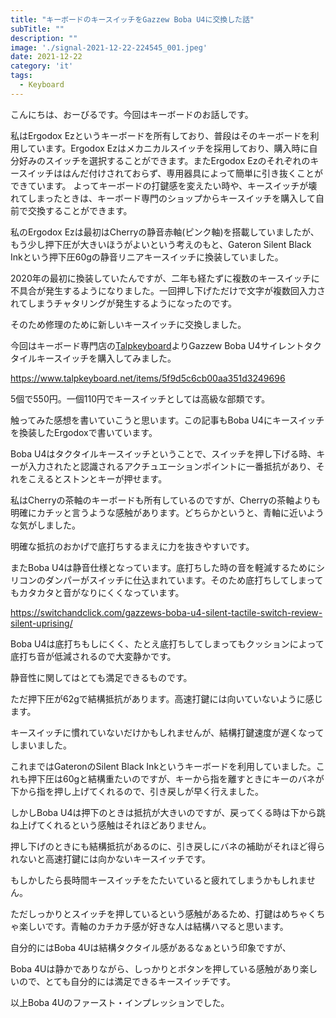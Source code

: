 ```yaml
---
title: "キーボードのキースイッチをGazzew Boba U4に交換した話"
subTitle: ""
description: ""
image: './signal-2021-12-22-224545_001.jpeg'
date: 2021-12-22
category: 'it'
tags:
  - Keyboard
---
```



こんにちは、おーびるです。今回はキーボードのお話しです。

私はErgodox Ezというキーボードを所有しており、普段はそのキーボードを利用しています。Ergodox Ezはメカニカルスイッチを採用しており、購入時に自分好みのスイッチを選択することができます。またErgodox Ezのそれぞれのキースイッチははんだ付けされておらず、専用器具によって簡単に引き抜くことができています。
よってキーボードの打鍵感を変えたい時や、キースイッチが壊れてしまったときは、キーボード専門のショップからキースイッチを購入して自前で交換することができます。

私のErgodox Ezは最初はCherryの静音赤軸(ピンク軸)を搭載していましたが、もう少し押下圧が大きいほうがよいという考えのもと、Gateron Silent Black Inkという押下圧60gの静音リニアキースイッチに換装していました。

2020年の最初に換装していたんですが、二年も経たずに複数のキースイッチに不具合が発生するようになりました。一回押し下げただけで文字が複数回入力されてしまうチャタリングが発生するようになったのです。

そのため修理のために新しいキースイッチに交換しました。

今回はキーボード専門店の[Talpkeyboard](https://www.talpkeyboard.net/)よりGazzew Boba U4サイレントタクタイルキースイッチを購入してみました。

https://www.talpkeyboard.net/items/5f9d5c6cb00aa351d3249696

5個で550円。一個110円でキースイッチとしては高級な部類です。

触ってみた感想を書いていこうと思います。この記事もBoba U4にキースイッチを換装したErgodoxで書いています。

Boba U4はタクタイルキースイッチということで、スイッチを押し下げる時、キーが入力されたと認識されるアクチュエーションポイントに一番抵抗があり、それをこえるとストンとキーが押せます。

私はCherryの茶軸のキーボードも所有しているのですが、Cherryの茶軸よりも明確にカチッと言うような感触があります。どちらかというと、青軸に近いような気がしました。

明確な抵抗のおかげで底打ちするまえに力を抜きやすいです。

またBoba U4は静音仕様となっています。底打ちした時の音を軽減するためにシリコンのダンパーがスイッチに仕込まれています。そのため底打ちしてしまってもカタカタと音がなりにくくなっています。

https://switchandclick.com/gazzews-boba-u4-silent-tactile-switch-review-silent-uprising/

Boba U4は底打ちもしにくく、たとえ底打ちしてしまってもクッションによって底打ち音が低減されるので大変静かです。

静音性に関してはとても満足できるものです。

ただ押下圧が62gで結構抵抗があります。高速打鍵には向いていないように感じます。

キースイッチに慣れていないだけかもしれませんが、結構打鍵速度が遅くなってしまいました。

これまではGateronのSilent Black Inkというキーボードを利用していました。これも押下圧は60gと結構重たいのですが、キーから指を離すときにキーのバネが下から指を押し上げてくれるので、引き戻しが早く行えました。

しかしBoba U4は押下のときは抵抗が大きいのですが、戻ってくる時は下から跳ね上げてくれるという感触はそれほどありません。

押し下げのときにも結構抵抗があるのに、引き戻しにバネの補助がそれほど得られないと高速打鍵には向かないキースイッチです。

もしかしたら長時間キースイッチをたたいていると疲れてしまうかもしれません。

ただしっかりとスイッチを押しているという感触があるため、打鍵はめちゃくちゃ楽しいです。青軸のカチカチ感が好きな人は結構ハマると思います。

自分的にはBoba 4Uは結構タクタイル感があるなぁという印象ですが、

Boba 4Uは静かでありながら、しっかりとボタンを押している感触があり楽しいので、とても自分的には満足できるキースイッチです。

以上Boba 4Uのファースト・インプレッションでした。
